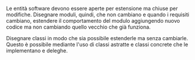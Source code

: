 Le entità software devono essere aperte per estensione ma chiuse per modifiche. Disegnare moduli, quindi, che non cambiano e quando i requisiti cambiano, estendere il comportamento del modulo aggiungendo nuovo codice ma non cambiando quello vecchio che già funziona.

Disegnare classi in modo che sia possibile estenderle ma senza cambiarle. Questo è possibile mediante l'uso di classi astratte e classi concrete che le implementano e deleghe.